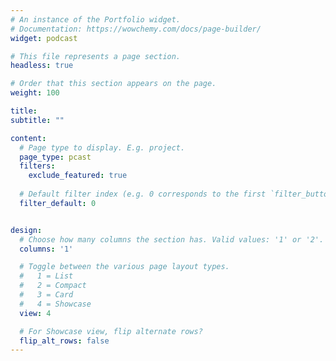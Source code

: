 ```yaml
---
# An instance of the Portfolio widget.
# Documentation: https://wowchemy.com/docs/page-builder/
widget: podcast

# This file represents a page section.
headless: true

# Order that this section appears on the page.
weight: 100

title: 
subtitle: ""

content:
  # Page type to display. E.g. project.
  page_type: pcast
  filters:
    exclude_featured: true
  
  # Default filter index (e.g. 0 corresponds to the first `filter_button` instance below).
  filter_default: 0


design:
  # Choose how many columns the section has. Valid values: '1' or '2'.
  columns: '1'

  # Toggle between the various page layout types.
  #   1 = List
  #   2 = Compact
  #   3 = Card
  #   4 = Showcase
  view: 4

  # For Showcase view, flip alternate rows?
  flip_alt_rows: false
---
```

